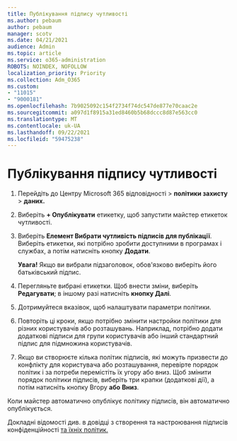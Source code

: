 ```yaml
---
title: Публікування підпису чутливості
ms.author: pebaum
author: pebaum
manager: scotv
ms.date: 04/21/2021
audience: Admin
ms.topic: article
ms.service: o365-administration
ROBOTS: NOINDEX, NOFOLLOW
localization_priority: Priority
ms.collection: Adm_O365
ms.custom:
- "11015"
- "9000181"
ms.openlocfilehash: 7b9025092c154f2734f74dc547de877e70caac2e
ms.sourcegitcommit: a097d1f8915a31ed8460b5b68dccc8d87e563cc0
ms.translationtype: MT
ms.contentlocale: uk-UA
ms.lasthandoff: 09/22/2021
ms.locfileid: "59475238"
---
```

# <a name="how-to-publish-a-sensitivity-label"></a>Публікування підпису чутливості

1. Перейдіть до Центру Microsoft 365 відповідності > **політики захисту**  >  **даних.**

1. Виберіть **+ Опублікувати** етикетку, щоб запустити майстер етикеток чутливості.

1. Виберіть **Елемент Вибрати чутливість підписів для публікації**. Виберіть етикетки, які потрібно зробити доступними в програмах і службах, а потім натисніть кнопку **Додати**.

    **Увага!** Якщо ви вибрали підзаголовок, обов'язково виберіть його батьківський підпис.

1. Перегляньте вибрані етикетки. Щоб внести зміни, виберіть **Редагувати**; в іншому разі натисніть **кнопку Далі**.

1. Дотримуйтеся вказівок, щоб налаштувати параметри політики.

1. Повторіть ці кроки, якщо потрібно змінити настройки політики для різних користувачів або розташувань. Наприклад, потрібно додати додаткові підписи для групи користувачів або інший стандартний підпис для підмножина користувачів.

1. Якщо ви створюєте кілька політик підписів, які можуть призвести до конфлікту для користувача або розташування, перевірте порядок політик і за потреби перемістіть їх угору або вниз. Щоб змінити порядок політики підписів, виберіть три крапки (додаткові дії), а потім натисніть кнопку Вгору **або** **Вниз**.

Коли майстер автоматично опублікує політику підписів, він автоматично опублікується.

Докладні відомості див. в довідці з створення та настроювання підписів конфіденційності [та їхніх політик.](https://docs.microsoft.com/microsoft-365/compliance/create-sensitivity-labels)